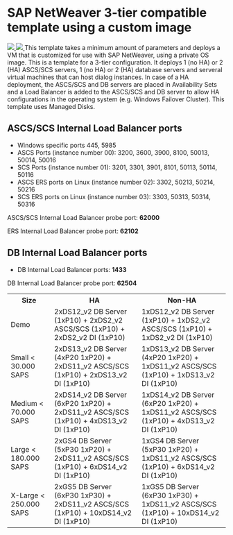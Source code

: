 # SAP NetWeaver 3-tier compatible template using a custom image

<a href="https://portal.azure.com/#create/Microsoft.Template/uri/https%3A%2F%2Fraw.githubusercontent.com%2FAzure%2Fazure-quickstart-templates%2Fmaster%2Fsap-3-tier-user-image-md%2Fazuredeploy.json" target="_blank">
    <img src="http://azuredeploy.net/deploybutton.png"/>
</a>
<a href="http://armviz.io/#/?load=https%3A%2F%2Fraw.githubusercontent.com%2FAzure%2Fazure-quickstart-templates%2Fmaster%2Fsap-3-tier-user-image-md%2Fazuredeploy.json" target="_blank">
    <img src="http://armviz.io/visualizebutton.png"/>
</a>
This template takes a minimum amount of parameters and deploys a VM that is customized for use with SAP NetWeaver, using a private OS image. This is a template for a 3-tier configuration. It deploys 1 (no HA) or 2 (HA) ASCS/SCS servers, 1 (no HA) or 2 (HA) database servers and serveral virtual machines that can host dialog instances. In case of a HA deployment, the ASCS/SCS and DB servers are placed in Availability Sets and a Load Balancer is added to the ASCS/SCS and DB server to allow HA configurations in the operating system (e.g. Windows Failover Cluster).
This template uses Managed Disks.

## ASCS/SCS Internal Load Balancer ports

* Windows specific ports 445, 5985
* ASCS Ports (instance number 00): 3200, 3600, 3900,  8100, 50013, 50014, 50016
* SCS Ports (instance number 01): 3201, 3301, 3901, 8101, 50113, 50114, 50116
* ASCS ERS ports on Linux (instance number 02): 3302, 50213, 50214, 50216
* SCS ERS ports on Linux (instance number 03): 3303, 50313, 50314, 50316

ASCS/SCS Internal Load Balancer probe port: **62000**

ERS Internal Load Balancer probe port: **62102**

## DB Internal Load Balancer ports

* DB Internal Load Balancer ports: **1433**

DB Internal Load Balancer probe port: **62504**

<table>
	<tr>
		<th>Size</th>
		<th>HA</th>
		<th>Non-HA</th>
	</tr>
	<tr>
		<td>Demo</td>
		<td>2xDS12_v2 DB Server (1xP10) + 2xDS2_v2 ASCS/SCS (1xP10) + 2xDS2_v2 DI (1xP10)</td>
		<td>1xDS12_v2 DB Server (1xP10) + 1xDS2_v2 ASCS/SCS (1xP10) + 1xDS2_v2 DI (1xP10)</td>
	</tr>
	<tr>
		<td>Small < 30.000 SAPS</td>
		<td>2xDS13_v2 DB Server (4xP20 1xP20) + 2xDS11_v2 ASCS/SCS (1xP10) + 2xDS13_v2 DI (1xP10)</td>
		<td>1xDS13_v2 DB Server (4xP20 1xP20) + 1xDS11_v2 ASCS/SCS (1xP10) + 1xDS13_v2 DI (1xP10)</td>
	</tr>
	<tr>
		<td>Medium < 70.000 SAPS</td>
		<td>2xDS14_v2 DB Server (6xP20 1xP20) + 2xDS11_v2 ASCS/SCS (1xP10) + 4xDS13_v2 DI (1xP10)</td>
		<td>1xDS14_v2 DB Server (6xP20 1xP20) + 1xDS11_v2 ASCS/SCS (1xP10) + 4xDS13_v2 DI (1xP10)</td>
	</tr>
	<tr>
		<td>Large < 180.000 SAPS</td>
		<td>2xGS4 DB Server (5xP30 1xP20) + 2xDS11_v2 ASCS/SCS (1xP10) + 6xDS14_v2 DI (1xP10)</td>
		<td>1xGS4 DB Server (5xP30 1xP20) + 1xDS11_v2 ASCS/SCS (1xP10) + 6xDS14_v2 DI (1xP10)</td>
	</tr>
	<tr>
		<td>X-Large < 250.000 SAPS</td>
		<td>2xGS5 DB Server (6xP30 1xP30) + 2xDS11_v2 ASCS/SCS (1xP10) + 10xDS14_v2 DI (1xP10)</td>
		<td>1xGS5 DB Server (6xP30 1xP30) + 1xDS11_v2 ASCS/SCS (1xP10) + 10xDS14_v2 DI (1xP10)</td>
	</tr>
</table>